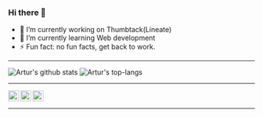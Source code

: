 ### Hi there 👋

- 🔭 I’m currently working on Thumbtack(Lineate)
- 🌱 I’m currently learning Web development
- ⚡ Fun fact: no fun facts, get back to work.
<hr>
<img alt="Artur's github stats" src="https://github-readme-stats.vercel.app/api?username=artur-sg&count_private=true&show_icons=true&title_color=333&icon_color=333&text_color=333&bg_color=ffff">
<img alt="Artur's top-langs" src="https://github-readme-stats.vercel.app/api/top-langs/?username=artur-sg&layout=compact">
<hr>
 <a href="https://github.com/Artur-Sg">
    <img align="left" alt="Artur's Github" width="22px" src="https://cdn.jsdelivr.net/npm/simple-icons@v3/icons/github.svg"/>
 </a>
 <a href="https://www.linkedin.com/in/artur-sgibnev/">
  <img alt="Artur's LinkedIn" width="22px" src="https://cdn.jsdelivr.net/npm/simple-icons@v3/icons/linkedin.svg"/>
 </a>
 <a href="https://t.me/rut_gs">
  <img align="left" alt="Artur's Telegram" width="22px" src="https://cdn.jsdelivr.net/npm/simple-icons@v3/icons/telegram.svg"/>
 </a>
<hr>
